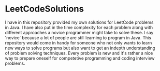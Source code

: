 # LeetCodeSolutions
I have in this repository provided my own solutions for LeetCode problems in Java. I have also put in the time complexity for each problem
along with different approaches a novice programmer might take to solve these. I say 'novice' because a lot of people are 
still learning to program in Java. This repository would come in handy for someone who not only wants to learn new ways to solve programs
but also want to get an indepth understanding of problem solving techniques. Every problem is new and it's rather a nice way to prepare 
oneself for competetive programming and coding interview problems.
